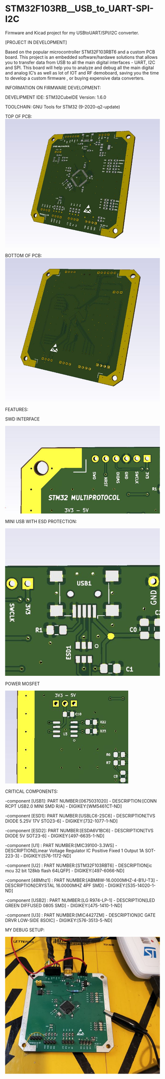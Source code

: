 # STM32F103RB__USB_to_UART-SPI-I2C
Firmware and Kicad project for my USBtoUART/SPI/I2C converter.

[PROJECT IN DEVELOPMENT]

Based on the popular microcontroller STM32F103RBT6 and a custom PCB board.
This project is an embedded software/hardawe solutions that allows you to transfer data from USB to all the main digital interfaces - UART, I2C and SPI.
This board will help you to analyze and debug all the main digital and analog IC’s as well as lot of IOT and RF demoboard, saving you the time to develop a custom firmware
, or buying expensive data converters.

INFORMATION ON FIRMWARE DEVELOPMENT:

DEVELIPMENT IDE: STM32CubeIDE Version: 1.6.0

TOOLCHAIN: GNU Tools for STM32 (9-2020-q2-update)

TOP OF PCB:
![Test Image 1](https://github.com/Stulinaz/STM32F103RB_USB_to_UART_SPI_I2C/blob/master/PHOTOS/IMG4_TOP.JPG)

BOTTOM OF PCB:
![Test Image 2](https://github.com/Stulinaz/STM32F103RB_USB_to_UART_SPI_I2C/blob/master/PHOTOS/IMG1_BOT.JPG)

FEATURES:

SWD INTERFACE

![Test Image 3](https://github.com/Stulinaz/STM32F103RB_USB_to_UART_SPI_I2C/blob/master/PHOTOS/IMG3_SWD.JPG)

MINI USB WITH ESD PROTECTION:

![Test Image 4](https://github.com/Stulinaz/STM32F103RB_USB_to_UART_SPI_I2C/blob/master/PHOTOS/IMG5_USB.JPG)

POWER MOSFET

![Test Image 5](https://github.com/Stulinaz/STM32F103RB_USB_to_UART_SPI_I2C/blob/master/PHOTOS/IMG2_MOS.JPG)



CRITICAL COMPONENTS:

-component [USB1]: PART NUMBER:[0675031020] - DESCRIPTION:[CONN RCPT USB2.0 MINI SMD R/A] - DIGIKEY:[WM5461CT-ND]

-component [ESD1]: PART NUMBER:[USBLC6-2SC6] - DESCRIPTION[TVS DIODE 5.25V 17V STO23-6] - DIGIKEY:[732-1077-1-ND]

-component [ESD2]: PART NUMBER:[ESDA6V1BC6] - DESCRIPTION[TVS DIODE 5V SOT23-6] - DIGIKEY:[497-6635-1-ND]

-component [U1] : PART NUMBER:[MIC39100-3.3WS] - DESCRIPTION[Linear Voltage Regulator IC Positive Fixed 1 Output 1A SOT-223-3] - DIGIKEY:[576-1172-ND]

-component [U2]  : PART NUMBER:[STM32F103RBT6] - DESCRIPTION[ic mcu 32 bit 128kb flash 64LQFP] - DIGIKEY:[497-6066-ND]

-component [48Mhz1]  : PART NUMBER:[ABM8W-16.0000MHZ-4-B1U-T3] - DESCRIPTION[CRYSTAL 16.0000MHZ 4PF SMD] - DIGIKEY:[535-14020-1-ND]

-component [USB2]  : PART NUMBER:[LG R974-LP-1] - DESCRIPTION[LED GREEN DIFFUSED 0805 SMD] - DIGIKEY:[475-1410-1-ND]

-component [U3]  : PART NUMBER:[MIC4427ZM] - DESCRIPTION[IC GATE DRVR LOW-SIDE 8SOIC] - DIGIKEY:[576-3513-5-ND]

MY DEBUG SETUP:

![Test Image 6](https://github.com/Stulinaz/STM32F103RB_USB_to_UART_SPI_I2C/blob/master/PHOTOS/IMG6_BOARD.JPG)

